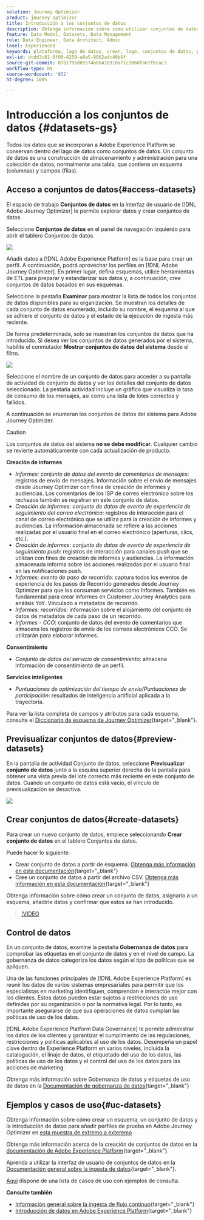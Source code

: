 ```yaml
---
solution: Journey Optimizer
product: journey optimizer
title: Introducción a los conjuntos de datos
description: Obtenga información sobre cómo utilizar conjuntos de datos de Adobe Experience Platform en Adobe Journey Optimizer
feature: Data Model, Datasets, Data Management
role: Data Engineer, Data Architect, Admin
level: Experienced
keywords: plataforma, lago de datos, crear, lago, conjuntos de datos, perfil
exl-id: dcdd3c81-0f00-4259-a8a5-9062a4c40b6f
source-git-commit: 07b1f9b885574bb6418310a71c3060fa67f6cac3
workflow-type: ht
source-wordcount: '852'
ht-degree: 100%

---
```


# Introducción a los conjuntos de datos {#datasets-gs}

Todos los datos que se incorporan a Adobe Experience Platform se conservan dentro del lago de datos como conjuntos de datos. Un conjunto de datos es una construcción de almacenamiento y administración para una colección de datos, normalmente una tabla, que contiene un esquema (columnas) y campos (filas).

## Acceso a conjuntos de datos{#access-datasets}

El espacio de trabajo **Conjuntos de datos** en la interfaz de usuario de [!DNL Adobe Journey Optimizer] le permite explorar datos y crear conjuntos de datos.

Seleccione **Conjuntos de datos** en el panel de navegación izquierdo para abrir el tablero Conjuntos de datos.

![](assets/datasets-home.png)

Añadir datos a [!DNL Adobe Experience Platform] es la base para crear un perfil. A continuación, podrá aprovechar los perfiles en [!DNL Adobe Journey Optimizer]. En primer lugar, defina esquemas, utilice herramientas de ETL para preparar y estandarizar sus datos y, a continuación, cree conjuntos de datos basados en sus esquemas.

Seleccione la pestaña **Examinar** para mostrar la lista de todos los conjuntos de datos disponibles para su organización. Se muestran los detalles de cada conjunto de datos enumerado, incluido su nombre, el esquema al que se adhiere el conjunto de datos y el estado de la ejecución de ingesta más reciente.

De forma predeterminada, solo se muestran los conjuntos de datos que ha introducido. Si desea ver los conjuntos de datos generados por el sistema, habilite el conmutador **Mostrar conjuntos de datos del sistema** desde el filtro.

![](assets/ajo-system-datasets.png)

Seleccione el nombre de un conjunto de datos para acceder a su pantalla de actividad de conjunto de datos y ver los detalles del conjunto de datos seleccionado. La pestaña actividad incluye un gráfico que visualiza la tasa de consumo de los mensajes, así como una lista de lotes correctos y fallidos.

A continuación se enumeran los conjuntos de datos del sistema para Adobe Journey Optimizer.


>[!CAUTION]
>
> Los conjuntos de datos del sistema **no se debe modificar**. Cualquier cambio se revierte automáticamente con cada actualización de producto.
>

**Creación de informes**

* _Informes: conjunto de datos del evento de comentarios de mensajes_: registros de envío de mensajes. Información sobre el envío de mensajes desde Journey Optimizer con fines de creación de informes y audiencias. Los comentarios de los ISP de correo electrónico sobre los rechazos también se registran en este conjunto de datos.
* _Creación de informes: conjunto de datos de evento de experiencia de seguimiento del correo electrónico_: registros de interacción para el canal de correo electrónico que se utiliza para la creación de informes y audiencias. La información almacenada se refiere a las acciones realizadas por el usuario final en el correo electrónico (aperturas, clics, etc.).
* _Creación de informes: conjunto de datos de evento de experiencia de seguimiento push_: registros de interacción para canales push que se utilizan con fines de creación de informes y audiencias. La información almacenada informa sobre las acciones realizadas por el usuario final en las notificaciones push.
* _Informes: evento de paso de recorrido_: captura todos los eventos de experiencia de los pasos de Recorrido generados desde Journey Optimizer para que los consuman servicios como Informes. También es fundamental para crear informes en Customer Journey Analytics para análisis YoY. Vinculado a metadatos de recorrido.
* _Informes: recorridos_: información sobre el alojamiento del conjunto de datos de metadatos de cada paso de un recorrido.
* _Informes - CCO_: conjunto de datos del evento de comentarios que almacena los registros de envío de los correos electrónicos CCO. Se utilizarán para elaborar informes.

**Consentimiento**

* _Conjunto de datos del servicio de consentimiento_: almacena información de consentimiento de un perfil.

**Servicios inteligentes**

* _Puntuaciones de optimización del tiempo de envío/Puntuaciones de participación_: resultados de inteligencia artificial aplicada a la trayectoria.

Para ver la lista completa de campos y atributos para cada esquema, consulte el [Diccionario de esquema de Journey Optimizer](https://experienceleague.adobe.com/tools/ajo-schemas/schema-dictionary.html?lang=es){target="_blank"}.

## Previsualizar conjuntos de datos{#preview-datasets}

En la pantalla de actividad Conjunto de datos, seleccione **Previsualizar conjunto de datos** junto a la esquina superior derecha de la pantalla para obtener una vista previa del lote correcto más reciente en este conjunto de datos. Cuando un conjunto de datos está vacío, el vínculo de previsualización se desactiva.

![](assets/dataset-preview.png)

## Crear conjuntos de datos{#create-datasets}

Para crear un nuevo conjunto de datos, empiece seleccionando **Crear conjunto de datos** en el tablero Conjuntos de datos.

Puede hacer lo siguiente:

* Crear conjunto de datos a partir de esquema. [Obtenga más información en esta documentación](https://experienceleague.adobe.com/docs/experience-platform/catalog/datasets/user-guide.html?lang=es#schema){target="_blank"}
* Cree un conjunto de datos a partir del archivo CSV. [Obtenga más información en esta documentación](https://experienceleague.adobe.com/docs/experience-platform/ingestion/tutorials/map-a-csv-file.html?lang=es){target="_blank"}

Obtenga información sobre cómo crear un conjunto de datos, asignarlo a un esquema, añadirle datos y confirmar que estos se han introducido.

>[!VIDEO](https://video.tv.adobe.com/v/334293?quality=12)

## Control de datos

En un conjunto de datos, examine la pestaña **Gobernanza de datos** para comprobar las etiquetas en el conjunto de datos y en el nivel de campo. La gobernanza de datos categoriza los datos según el tipo de políticas que se apliquen.

Una de las funciones principales de [!DNL Adobe Experience Platform] es reunir los datos de varios sistemas empresariales para permitir que los especialistas en marketing identifiquen, comprendan e interactúe mejor con los clientes. Estos datos pueden estar sujetos a restricciones de uso definidas por su organización o por la normativa legal. Por lo tanto, es importante asegurarse de que sus operaciones de datos cumplan las políticas de uso de los datos.

[!DNL Adobe Experience Platform Data Governance] le permite administrar los datos de los clientes y garantizar el cumplimiento de las regulaciones, restricciones y políticas aplicables al uso de los datos. Desempeña un papel clave dentro de Experience Platform en varios niveles, incluida la catalogación, el linaje de datos, el etiquetado del uso de los datos, las políticas de uso de los datos y el control del uso de los datos para las acciones de marketing.

Obtenga más información sobre Gobernanza de datos y etiquetas de uso de datos en la [Documentación de gobernanza de datos](https://experienceleague.adobe.com/docs/experience-platform/data-governance/labels/user-guide.html?lang=es){target="_blank"}

## Ejemplos y casos de uso{#uc-datasets}

Obtenga información sobre cómo crear un esquema, un conjunto de datos y la introducción de datos para añadir perfiles de prueba en Adobe Journey Optimizer en [esta muestra de extremo a exteremo](../audience/creating-test-profiles.md)

Obtenga más información acerca de la creación de conjuntos de datos en la [documentación de Adobe Experience Platform](https://experienceleague.adobe.com/docs/experience-platform/catalog/datasets/overview.html?lang=es){target="_blank"}.

Aprenda a utilizar la interfaz de usuario de conjuntos de datos en la [Documentación general sobre la ingesta de datos](https://experienceleague.adobe.com/docs/experience-platform/ingestion/home.html?lang=es){target="_blank"}.

[Aquí](../data/datasets-query-examples.md) dispone de una lista de casos de uso con ejemplos de consulta.

**Consulte también**

* [Información general sobre la ingesta de flujo continuo](https://experienceleague.adobe.com/docs/experience-platform/ingestion/streaming/overview.html?lang=es){target="_blank"}
* [Introducción de datos en Adobe Experience Platform](https://experienceleague.adobe.com/docs/experience-platform/ingestion/tutorials/ingest-batch-data.html?lang=es){target="_blank"}
